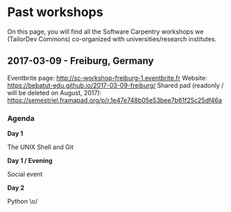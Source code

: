 # Past workshops

On this page, you will find all the Software Carpentry workshops we (TailorDev Commons) co-organized with universities/research institutes.

## 2017-03-09 - Freiburg, Germany

Eventbrite page: http://sc-workshop-freiburg-1.eventbrite.fr
Website: https://bebatut-edu.github.io/2017-03-09-freiburg/
Shared pad (readonly / will be deleted on August, 2017): https://semestriel.framapad.org/p/r.1e47e748b05e53bee7b61f25c25df46a

### Agenda

**Day 1**

The UNIX Shell and Git

**Day 1 / Evening**

Social event

**Day 2**

Python \o/
